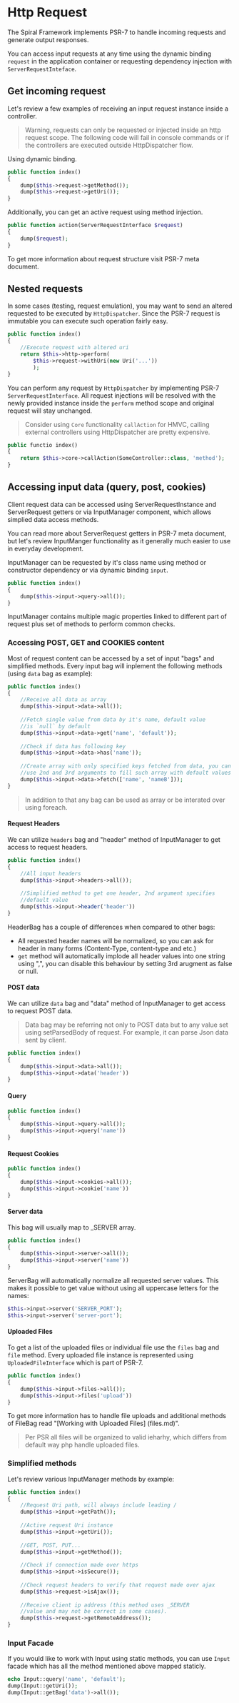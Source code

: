 # Http Request
The Spiral Framework implements PSR-7 to handle incoming requests and generate output responses.

You can access input requests at any time using the dynamic binding `request` in the application container or requesting dependency injection with `ServerRequestInteface`.

## Get incoming request
Let's review a few examples of receiving an input request instance inside a controller.

> Warning, requests can only be requested or injected inside an http request scope. The following code will fail in console commands or if the controllers are executed outside HttpDispatcher flow.

Using dynamic binding.

```php
public function index()
{
	dump($this->request->getMethod());
	dump($this->request->getUri());
}
```

Additionally, you can get an active request using method injection.

```php
public function action(ServerRequestInterface $request)
{
	dump($request);
}
```

To get more information about request structure visit PSR-7 meta document.

## Nested requests
In some cases (testing, request emulation), you may want to send an altered requested to be executed by `HttpDispatcher`. Since the PSR-7 request is immutable you can execute such operation fairly easy.

```php
public function index()
{
	//Execute request with altered uri
	return $this->http->perform(
		$this->request->withUri(new Uri('...'))
		);
}
```

You can perform any request by `HttpDispatcher` by implementing PSR-7 `ServerRequestInterface`. All request injections will be resolved with the newly provided instance inside the `perform` method scope and original request will stay unchanged.

> Consider using `Core` functionality `callAction` for HMVC, calling external controllers using HttpDispatcher are pretty expensive.

```php
public functio index()
{
	return $this->core->callAction(SomeController::class, 'method');
}
```

## Accessing input data (query, post, cookies)
Client request data can be accessed using ServerRequestInstance and ServerRequest getters or via InputManager component, which allows simplied data access methods.

You can read more about ServerRequest getters in PSR-7 meta document, but let's review InputManger functionality as it generally much easier to use in everyday development.

InputManager can be requested by it's class name using method or constructor dependency or via dynamic binding `input`.

```php
public function index()
{
	dump($this->input->query->all());
}
```

InputManager contains multiple magic properties linked to different part of request plus set of methods to perform common checks.

### Accessing POST, GET and COOKIES content
Most of request content can be accessed by a set of input "bags" and simplified methods. Every input bag will inplement the following methods (using `data` bag as example):

```php
public function index()
{
	//Receive all data as array
	dump($this->input->data->all());
	
	//Fetch single value from data by it's name, default value
	//is `null` by default
	dump($this->input->data->get('name', 'default'));
	
	//Check if data has following key
	dump($this->input->data->has('name'));
	
	//Create array with only specified keys fetched from data, you can
	//use 2nd and 3rd arguments to fill such array with default values
	dump($this->input->data->fetch(['name', 'nameB']));
}
```

> In addition to that any bag can be used as array or be interated over using foreach.

#### Request Headers
We can utilize `headers` bag and "header" method of InputManager to get access to request headers.

```php
public function index()
{
	//All input headers
	dump($this->input->headers->all());
	
	//Simplified method to get one header, 2nd argument specifies 
	//default value
	dump($this->input->header('header'))
}
```

HeaderBag has a couple of differences when compared to other bags:

* All requested header names will be normalized, so you can ask for header in many forms (Content-Type, content-type and etc.)
* `get` method will automatically implode all header values into one string using ",", you can disable this behaviour by setting 3rd arugment as false or null.

#### POST data
We can utilize `data` bag and "data" method of InputManager to get access to request POST data.

> Data bag may be referring not only to POST data but to any value set using setParsedBody of request. For example, it can parse Json data sent by client.

```php
public function index()
{
	dump($this->input->data->all());
	dump($this->input->data('header'))
}
```

#### Query
```php
public function index()
{
	dump($this->input->query->all());
	dump($this->input->query('name'))
}
```

#### Request Cookies
```php
public function index()
{
	dump($this->input->cookies->all());
	dump($this->input->cookie('name'))
}
```

#### Server data
This bag will usually map to _SERVER array.

```php
public function index()
{
	dump($this->input->server->all());
	dump($this->input->server('name'))
}
```

ServerBag will automatically normalize all requested server values. This makes it possible to get value without using all uppercase letters for the names: 

```php
$this->input->server('SERVER_PORT');
$this->input->server('server-port');
```

#### Uploaded Files
To get a list of the uploaded files or individual file use the `files` bag and `file` method. Every uploaded file instance is represented using `UploadedFileInterface` which is part of PSR-7.

```php
public function index()
{
	dump($this->input->files->all());
	dump($this->input->files('upload'))
}
```

To get more information has to handle file uploads and additional methods of FileBag read "[Working with Uploaded Files] (files.md)".

> Per PSR all files will be organized to valid ieharhy, which differs from default way php handle uploaded files.

### Simplified methods
Let's review various InputManager methods by example:

```php
public function index()
{
	//Request Uri path, will always include leading /
	dump($this->input->getPath());
	
	//Active request Uri instance
	dump($this->input->getUri());
	
	//GET, POST, PUT...
	dump($this->input->getMethod());
	
	//Check if connection made over https
	dump($this->input->isSecure());
	
	//Check request headers to verify that request made over ajax
	dump($this->request->isAjax());
	
	//Receive client ip address (this method uses _SERVER 
	//value and may not be correct in some cases).
	dump($this->request->getRemoteAddress());
}
```

### Input Facade
If you would like to work with Input using static methods, you can use `Input` facade which has all the method mentioned above mapped staticly.

```php
echo Input::query('name', 'default');
dump(Input::getUri());
dump(Input::getBag('data')->all());
``` 
